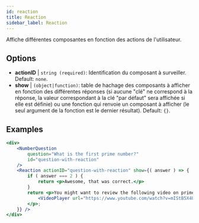```yaml
---
id: reaction 
title: Reaction
sidebar_label: Reaction
---
```


Affiche différentes composantes en fonction des actions de l'utilisateur.

## Options

* __actionID__ | `string (required)`: Identification du composant à surveiller. Default: `none`.
* __show__ | `(object|function)`: table de hachage des composants à afficher en fonction des différentes réponses (si aucune "clé" ne correspond à la réponse, la valeur correspondant à la clé "par défaut" sera affichée si elle est définie) ou une fonction qui renvoie un composant à afficher (le seul argument de la fonction est le dernier résultat). Default: `{}`.


## Examples

```jsx live
<div>
	<NumberQuestion
		question="What is the first prime number?"
		id="question-with-reaction"
	/>
	<Reaction actionID="question-with-reaction" show={( answer ) => {
		if ( answer === 2 ) {
			return <p>Awesome, that was correct.</p>
		}
		return <p>You might want to review the following video on prime numbers:
			<VideoPlayer url="https://www.youtube.com/watch?v=mIStB5X4U8M" />
		</p>;
	}} />
</div>
``` 

